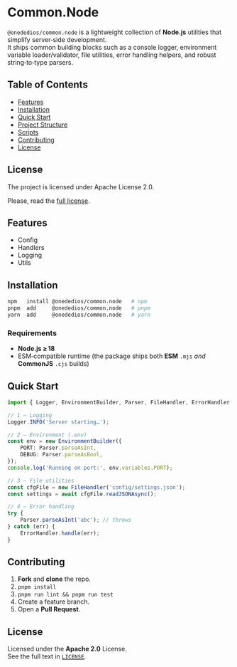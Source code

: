 # Common.Node

`@onededios/common.node` is a lightweight collection of **Node.js** utilities that simplify server‑side development.  
It ships common building blocks such as a console logger, environment variable loader/validator, file utilities, error handling helpers, and robust string‑to‑type parsers.

## Table of Contents

- [Features](#features)
- [Installation](#installation)
- [Quick Start](#quick-start)
- [Project Structure](#project-structure)
- [Scripts](#scripts)
- [Contributing](#contributing)
- [License](#license)

## License

The project is licensed under Apache License 2.0.

Please, read the [full license](https://github.com/Onededios/Common.Node/blob/main/LICENSE).

## Features

- Config
- Handlers
- Logging
- Utils

## Installation

```bash
npm   install @onededios/common.node   # npm
pnpm  add     @onededios/common.node   # pnpm
yarn  add     @onededios/common.node   # yarn
```

### Requirements

- **Node.js ≥ 18**
- ESM‑compatible runtime (the package ships both **ESM** `.mjs` _and_ **CommonJS** `.cjs` builds)

## Quick Start

```ts
import { Logger, EnvironmentBuilder, Parser, FileHandler, ErrorHandler } from '@onededios/common.node';

// 1 – Logging
Logger.INFO('Server starting…');

// 2 – Environment (.env)
const env = new EnvironmentBuilder({
	PORT: Parser.parseAsInt,
	DEBUG: Parser.parseAsBool,
});
console.log('Running on port:', env.variables.PORT);

// 3 – File utilities
const cfgFile = new FileHandler('config/settings.json');
const settings = await cfgFile.readJSONAsync();

// 4 – Error handling
try {
	Parser.parseAsInt('abc'); // throws
} catch (err) {
	ErrorHandler.handle(err);
}
```

## Contributing

1. **Fork** and **clone** the repo.
2. `pnpm install`
3. `pnpm run lint && pnpm run test`
4. Create a feature branch.
5. Open a **Pull Request**.

## License

Licensed under the **Apache 2.0** License.  
See the full text in [`LICENSE`](./LICENSE).
